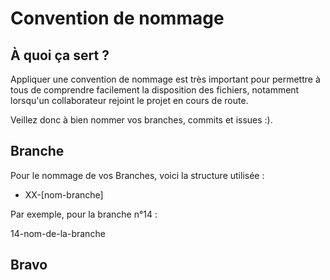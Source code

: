 # Convention de nommage

## À quoi ça sert ? 

Appliquer une convention de nommage est très important pour permettre à tous de comprendre facilement la disposition des fichiers, notamment lorsqu'un collaborateur rejoint le projet en cours de route.

Veillez donc à bien nommer vos branches, commits et issues :). 

## Branche

Pour le nommage de vos Branches, voici la structure utilisée : 

- XX-[nom-branche]

Par exemple, pour la branche n°14 : 

14-nom-de-la-branche

## Bravo